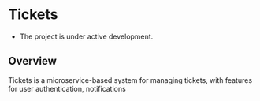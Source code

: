 # Tickets

* The project is under active development.

## Overview
Tickets is a microservice-based system for managing tickets, with features for user authentication, notifications
